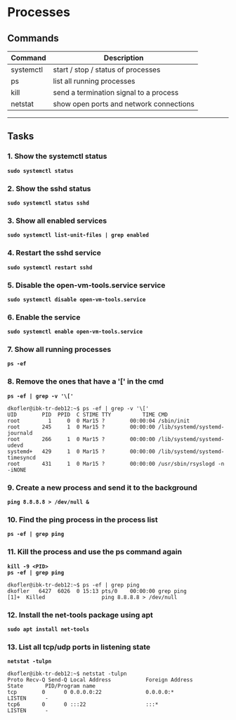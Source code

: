 # Processes
## Commands
| Command | Description |
| ---| --- |
| systemctl| start / stop / status of processes |
| ps | list all running processes |
| kill | send a termination signal to a process |
| netstat | show open ports and network connections |
---

## Tasks
### 1. Show the systemctl status
**`sudo systemctl status`**  

### 2. Show the sshd status
**`sudo systemctl status sshd`**  

### 3. Show all enabled services
**`sudo systemctl list-unit-files | grep enabled`**  

### 4. Restart the sshd service
**`sudo systemctl restart sshd`**  

### 5. Disable the open-vm-tools.service service
**`sudo systemctl disable open-vm-tools.service`**

### 6. Enable the service
**`sudo systemctl enable open-vm-tools.service`**

### 7. Show all running processes
**`ps -ef`**

### 8. Remove the ones that have a '[' in the cmd
**`ps -ef | grep -v '\['`**
```
dkofler@ibk-tr-deb12:~$ ps -ef | grep -v '\['
UID        PID  PPID  C STIME TTY          TIME CMD
root         1     0  0 Mar15 ?        00:00:04 /sbin/init
root       245     1  0 Mar15 ?        00:00:00 /lib/systemd/systemd-journald
root       266     1  0 Mar15 ?        00:00:00 /lib/systemd/systemd-udevd
systemd+   429     1  0 Mar15 ?        00:00:00 /lib/systemd/systemd-timesyncd
root       431     1  0 Mar15 ?        00:00:00 /usr/sbin/rsyslogd -n -iNONE
```

### 9. Create a new process and send it to the background
**`ping 8.8.8.8 > /dev/null &`**

### 10. Find the ping process in the process list
**`ps -ef | grep ping`**

### 11. Kill the process and use the ps command again
**`kill -9 <PID>`**  
**`ps -ef | grep ping`**
```
dkofler@ibk-tr-deb12:~$ ps -ef | grep ping
dkofler   6427  6026  0 15:13 pts/0    00:00:00 grep ping
[1]+  Killed                  ping 8.8.8.8 > /dev/null
```

### 12. Install the net-tools package using apt
**`sudo apt install net-tools`**

### 13. List all tcp/udp ports in listening state
**`netstat -tulpn`**
```
dkofler@ibk-tr-deb12:~$ netstat -tulpn 
Proto Recv-Q Send-Q Local Address           Foreign Address         State       PID/Program name    
tcp        0      0 0.0.0.0:22              0.0.0.0:*               LISTEN      -                   
tcp6       0      0 :::22                   :::*                    LISTEN      -                 
```